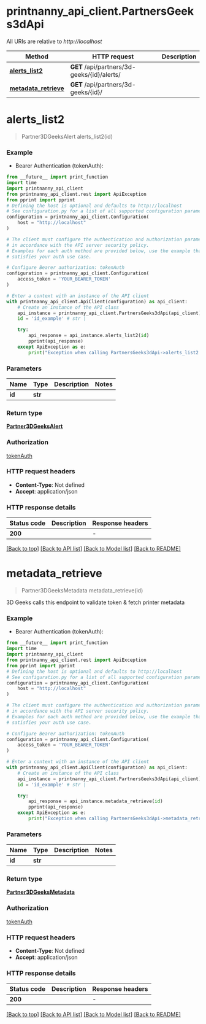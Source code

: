 # printnanny_api_client.PartnersGeeks3dApi

All URIs are relative to *http://localhost*

Method | HTTP request | Description
------------- | ------------- | -------------
[**alerts_list2**](PartnersGeeks3dApi.md#alerts_list2) | **GET** /api/partners/3d-geeks/{id}/alerts/ | 
[**metadata_retrieve**](PartnersGeeks3dApi.md#metadata_retrieve) | **GET** /api/partners/3d-geeks/{id}/ | 


# **alerts_list2**
> Partner3DGeeksAlert alerts_list2(id)



### Example

* Bearer Authentication (tokenAuth):
```python
from __future__ import print_function
import time
import printnanny_api_client
from printnanny_api_client.rest import ApiException
from pprint import pprint
# Defining the host is optional and defaults to http://localhost
# See configuration.py for a list of all supported configuration parameters.
configuration = printnanny_api_client.Configuration(
    host = "http://localhost"
)

# The client must configure the authentication and authorization parameters
# in accordance with the API server security policy.
# Examples for each auth method are provided below, use the example that
# satisfies your auth use case.

# Configure Bearer authorization: tokenAuth
configuration = printnanny_api_client.Configuration(
    access_token = 'YOUR_BEARER_TOKEN'
)

# Enter a context with an instance of the API client
with printnanny_api_client.ApiClient(configuration) as api_client:
    # Create an instance of the API class
    api_instance = printnanny_api_client.PartnersGeeks3dApi(api_client)
    id = 'id_example' # str | 

    try:
        api_response = api_instance.alerts_list2(id)
        pprint(api_response)
    except ApiException as e:
        print("Exception when calling PartnersGeeks3dApi->alerts_list2: %s\n" % e)
```

### Parameters

Name | Type | Description  | Notes
------------- | ------------- | ------------- | -------------
 **id** | **str**|  | 

### Return type

[**Partner3DGeeksAlert**](Partner3DGeeksAlert.md)

### Authorization

[tokenAuth](../README.md#tokenAuth)

### HTTP request headers

 - **Content-Type**: Not defined
 - **Accept**: application/json

### HTTP response details
| Status code | Description | Response headers |
|-------------|-------------|------------------|
**200** |  |  -  |

[[Back to top]](#) [[Back to API list]](../README.md#documentation-for-api-endpoints) [[Back to Model list]](../README.md#documentation-for-models) [[Back to README]](../README.md)

# **metadata_retrieve**
> Partner3DGeeksMetadata metadata_retrieve(id)



3D Geeks calls this endpoint to validate token & fetch printer metadata

### Example

* Bearer Authentication (tokenAuth):
```python
from __future__ import print_function
import time
import printnanny_api_client
from printnanny_api_client.rest import ApiException
from pprint import pprint
# Defining the host is optional and defaults to http://localhost
# See configuration.py for a list of all supported configuration parameters.
configuration = printnanny_api_client.Configuration(
    host = "http://localhost"
)

# The client must configure the authentication and authorization parameters
# in accordance with the API server security policy.
# Examples for each auth method are provided below, use the example that
# satisfies your auth use case.

# Configure Bearer authorization: tokenAuth
configuration = printnanny_api_client.Configuration(
    access_token = 'YOUR_BEARER_TOKEN'
)

# Enter a context with an instance of the API client
with printnanny_api_client.ApiClient(configuration) as api_client:
    # Create an instance of the API class
    api_instance = printnanny_api_client.PartnersGeeks3dApi(api_client)
    id = 'id_example' # str | 

    try:
        api_response = api_instance.metadata_retrieve(id)
        pprint(api_response)
    except ApiException as e:
        print("Exception when calling PartnersGeeks3dApi->metadata_retrieve: %s\n" % e)
```

### Parameters

Name | Type | Description  | Notes
------------- | ------------- | ------------- | -------------
 **id** | **str**|  | 

### Return type

[**Partner3DGeeksMetadata**](Partner3DGeeksMetadata.md)

### Authorization

[tokenAuth](../README.md#tokenAuth)

### HTTP request headers

 - **Content-Type**: Not defined
 - **Accept**: application/json

### HTTP response details
| Status code | Description | Response headers |
|-------------|-------------|------------------|
**200** |  |  -  |

[[Back to top]](#) [[Back to API list]](../README.md#documentation-for-api-endpoints) [[Back to Model list]](../README.md#documentation-for-models) [[Back to README]](../README.md)

